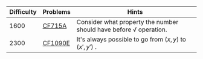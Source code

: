 | Difficulty | Problems | Hints |
| -------- | -------- | -------- |
| 1600 | [CF715A](https://codeforces.com/problemset/problem/715/A) | Consider what property the number should have before $\sqrt$ operation. |
| 2300 | [CF1090E](https://codeforces.com/problemset/problem/1090/E) | It's always possible to go from $(x,y)$ to $(x',y')$ . |
